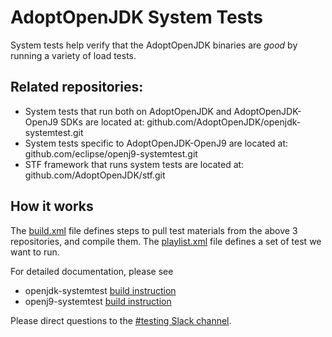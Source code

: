 # AdoptOpenJDK System Tests

System tests help verify that the AdoptOpenJDK binaries are *good* by running a variety of load tests. 

## Related repositories: 
- System tests that run both on AdoptOpenJDK and AdoptOpenJDK-OpenJ9 SDKs are located at:  github.com/AdoptOpenJDK/openjdk-systemtest.git
- System tests specific to AdoptOpenJDK-OpenJ9 are located at: github.com/eclipse/openj9-systemtest.git
- STF framework that runs system tests are located at: github.com/AdoptOpenJDK/stf.git

## How it works
The [build.xml](https://github.com/AdoptOpenJDK/openjdk-tests/blob/master/system/build.xml) file defines steps to pull test materials from the above 3 repositories, and compile them. The [playlist.xml](https://github.com/AdoptOpenJDK/openjdk-tests/blob/master/system/playlist.xml) file defines a set of test we want to run. 

For detailed documentation, please see 
- openjdk-systemtest [build instruction](https://github.com/AdoptOpenJDK/openjdk-systemtest/blob/master/openjdk.build/docs/build.md) 
- openj9-systemtest [build instruction](https://github.com/eclipse/openj9-systemtest/blob/master/openj9.build/docs/build.md)

Please direct questions to the [#testing Slack channel](https://adoptopenjdk.slack.com/messages/C5219G28G).

